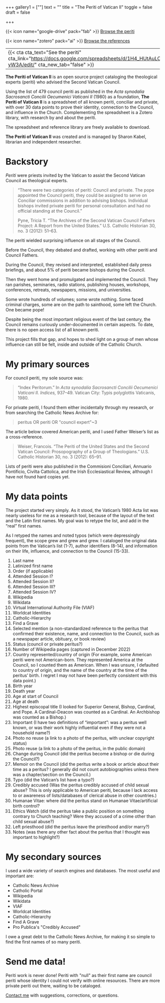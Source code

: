 +++
gallery1 = [""]
text = ""
title = "The Periti of Vatican II"
toggle = false
draft = false 

+++ 

{{< icon name="google-drive" pack="fab" >}} [Browse the periti](https://docs.google.com/spreadsheets/d/1H4_HUtAuLCoIyo7pOnmTLSg5bv4K_adLuo98Yx-yW3A/edit/)

{{< icon name="zotero" pack="ai" >}} [Browse the references](https://www.zotero.org/groups/4887272/the_periti_of_vatican_ii/library/)

|   |   |
|---|---|
|{{< cta cta_text="See the periti" cta_link="https://docs.google.com/spreadsheets/d/1H4_HUtAuLCoIyo7pOnmTLSg5bv4K_adLuo98Yx-yW3A/edit/" cta_new_tab="false" >}} | {{< cta cta_text="Browse the references" cta_link="https://www.zotero.org/groups/4887272/the_periti_of_vatican_ii/library/" cta_new_tab="false" >}} |

**The Periti of Vatican II** is an open source project cataloging the theological experts (periti) who advised the Second Vatican Council. 

Using the list of 479 council periti as published in the _Acta synodalia Sacrosancti Concilii Oecumenici Vaticani II_ (1980) as a foundation, **The Periti of Vatican II** is a spreadsheet of all known periti, conciliar and private, with over 30 data points to prove their identity, connection to the Council, and influence in the Church. Complementing the spreadsheet is a Zotero library, with research by and about the periti. 

The spreadsheet and reference library are freely available to download. 

**The Periti of Vatican II**  was created and is managed by Sharon Kabel, librarian and independent researcher.

# Backstory 

_Periti_ were priests invited by the Vatican to assist the Second Vatican Council as theological experts. 

> “There were two categories of periti: Council and private. The pope appointed the Council periti, they could be assigned to serve on Conciliar commissions in addition to advising bishops. Individual bishops invited private periti for personal consultation and had no official standing at the Council.”
> 
> Pyne, Tricia T. “The Archives of the Second Vatican Council Fathers Project: A Report from the United States.” U.S. Catholic Historian 30, no. 3 (2012): 51–63.

The periti wielded surprising influence on all stages of the Council. 

Before the Council, they debated and drafted, working with other periti and Council Fathers. 

During the Council, they revised and interpreted, established daily press briefings, and about 5% of periti became bishops during the Council. 

Then they went home and promulgated and implemented the Council. They ran parishes, seminaries, radio stations, publishing houses, workshops, conferences, retreats, newspapers, missions, and universities. 

Some wrote hundreds of volumes; some wrote nothing. Some faced criminal charges, some are on the path to sainthood, some left the Church. One became pope! 

Despite being the most important religious event of the last century, the Council remains curiously under-documented in certain aspects. To date, there is no open access list of all known periti.

This project fills that gap, and hopes to shed light on a group of men whose influence can still be felt, inside and outside of the Catholic Church.

# My primary sources 

For council periti, my sole source was: 

> “Index Peritorum.” In _Acta synodalia Sacrosancti Concilii Oecumenici Vaticani II. Indices,_ 937–49. Vatican City: Typis polyglottis Vaticanis, 1980.

For private periti, I found them either incidentally through my research, or from searching the Catholic News Archive for: 

> peritus OR periti OR "council expert"~3

The article below covered American periti, and I used Father Weiser’s list as a cross-reference. 

> Weiser, Francois. “The Periti of the United States and the Second Vatican Council: Prosopography of a Group of Theologians.” U.S. Catholic Historian 30, no. 3 (2012): 65–91.

Lists of periti were also published in the Commisioni Conciliari, Annuario Pontificio, Civilta Cattolica, and the Irish Ecclesiastical Review, although I have not found hard copies yet. 

# My data points

The project started very simply. As it stood, the Vatican’s 1980 Acta list was nearly useless for me as a research tool, because of the layout of the text and the Latin first names. My goal was to retype the list, and add in the “real” first names. 

As I retyped the names and noted typos (which were depressingly frequent), the scope grew and grew and grew. I cataloged the original data points from the Vatican’s list (1-7), author identifiers (8-14), and information on their life, influence, and connection to the Council (15-33). 

1. Last name 
2. Latinized first name 
3. Order (if applicable)
4. Attended Session I?
5. Attended Session II?
6. Attended Session III?
7. Attended Session IV?
8. Wikipedia
9. Wikidata
10. Virtual International Authority File (VIAF)
11. Worldcat Identities 
12. Catholic-Hierarchy
13. Find a Grave
14. Selected mention (a non-standardized reference to the peritus that confirmed their existence, name, and connection to the Council, such as a newspaper article, obituary, or book review) 
15. Status (council or private peritus?)
16. Number of Wikipedia pages (captured in December 2022)
17. Country represented/country of origin (For example, some American periti were not American-born. They represented America at the Council, so I counted them as American. When I was unsure, I defaulted to country of origin, and the name of the country at the time of the peritus’ birth. I regret I may not have been perfectly consistent with this data point.)
18. Birth year 
19. Death year 
20. Age at start of Council
21. Age at death 
22. Highest episcopal title (I looked for Superior General, Bishop, Cardinal, and Pope. A Cardinal-Deacon was counted as a Cardinal. An Archbishop was counted as a Bishop.) 
23. Important (I have two definitions of “important”: was a peritus well known, or was their work highly influential even if they were not a household name?)
24. Photo no reuse (a link to a photo of the peritus, with unclear copyright status)
25. Photo reuse (a link to a photo of the peritus, in the public domain)
26. Change during Council (did the peritus become a bishop or die during the Council?)
27. Memoir on the Council (did the peritus write a book or article about their time as a peritus? I generally did not count autobiographies unless there was a chapter/section on the Council.) 
28. Typo (did the Vatican’s list have a typo?)
29. Credibly accused (Was the peritus credibly accused of child sexual abuse? This is only applicable to American periti, because I lack access to or awareness of lists/databases of clerical abuse in other countries.) 
30. Humanae Vitae: where did the peritus stand on Humanae Vitae/artificial birth control?
31. Ethics Watch (did the peritus take a public position on something contrary to Church teaching? Were they accused of a crime other than child sexual abuse?) 
32. Left priesthood (did the peritus leave the priesthood and/or marry?) 
33. Notes (was there any other fact about the peritus that I thought was important to highlight?)

# My secondary sources 

I used a wide variety of search engines and databases. The most useful and important are: 

* Catholic News Archive
* Catholic Portal
* Wikipedia
* Wikidata
* VIAF
* Worldcat Identities 
* Catholic-Hierarchy
* Find A Grave
* Pro Publica's "Credibly Accused"

I owe a great debt to the Catholic News Archive, for making it so simple to find the first names of so many periti. 

# Send me data! 

Periti work is never done! Periti with "null" as their first name are council periti whose identity I could not verify with online resources. There are more private periti out there, waiting to be cataloged. 

[Contact me](/#contact) with suggestions, corrections, or questions. 
